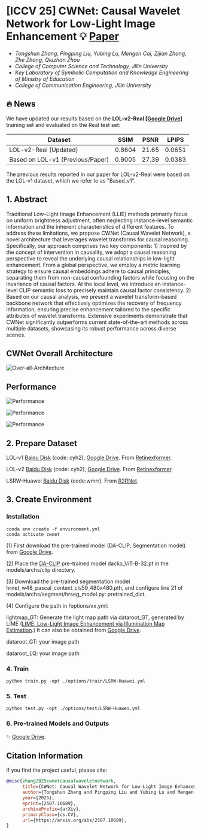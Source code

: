# [ICCV 25] CWNet: Causal Wavelet Network for Low-Light Image Enhancement :bulb: [Paper](https://arxiv.org/abs/2507.10689) 

- *Tongshun Zhang, Pingping Liu, Yubing Lu, Mengen Cai, Zijian Zhang, Zhe Zhang, Qiuzhan Zhou*
- *College of Computer Science and Technology, Jilin University*
- *Key Laboratory of Symbolic Computation and Knowledge Engineering of Ministry of Education*
- *College of Communication Engineering, Jilin University*

## 🔥 News

We have updated our results based on the **LOL-v2-Real [[Google Drive]](https://drive.google.com/drive/folders/1Bcom7bANqh1_m2rNgEuG7C_JAAAF1bEh?usp=sharing)** training set and evaluated on the Real test set:

| Dataset | SSIM | PSNR | LPIPS |
|---------|------|------|-------|
| LOL-v2-Real (Updated) | 0.8604 | 21.65 | 0.0651 |
| Based on LOL-v1 (Previous/Paper) | 0.9005 | 27.39 | 0.0383 |

The previous results reported in our paper for LOL-v2-Real were based on the LOL-v1 dataset, which we refer to as "Based_v1".

## 1. Abstract
Traditional Low-Light Image Enhancement (LLIE) methods primarily focus on uniform brightness adjustment, often neglecting instance-level semantic information and the inherent characteristics of different features. To address these limitations, we propose CWNet (Causal Wavelet Network), a novel architecture that leverages wavelet transforms for causal reasoning. Specifically, our approach comprises two key components: 1) Inspired by the concept of intervention in causality, we adopt a causal reasoning perspective to reveal the underlying causal relationships in low-light enhancement. From a global perspective, we employ a metric learning strategy to ensure causal embeddings adhere to causal principles, separating them from non-causal confounding factors while focusing on the invariance of causal factors. At the local level, we introduce an instance-level CLIP semantic loss to precisely maintain causal factor consistency. 2) Based on our causal analysis, we present a wavelet transform-based backbone network that  effectively  optimizes the recovery of frequency information, ensuring precise enhancement tailored to the specific attributes of wavelet transforms. Extensive experiments demonstrate that CWNet significantly outperforms current state-of-the-art methods across multiple datasets, showcasing its robust performance across diverse scenes.

## CWNet Overall Architecture

![Over-all-Architecture](https://github.com/user-attachments/assets/2fea117c-a23e-44b5-b731-b19f931716a6)

## Performance

![Performance](https://github.com/user-attachments/assets/ef8b22c4-de69-4b70-a352-4f9951ac1798)

![Performance](https://github.com/user-attachments/assets/1d6a3968-60f4-441d-8e9a-bb80249f1b9a)

![Performance](https://github.com/user-attachments/assets/2d9b293c-3083-43fe-b90b-ea520da72fef)


## 2. Prepare Dataset

LOL-v1 [Baidu Disk](https://pan.baidu.com/share/init?surl=ZAC9TWR-YeuLIkWs3L7z4g&pwd=cyh2) (code: cyh2), [Google Drive](https://drive.google.com/file/d/1L-kqSQyrmMueBh_ziWoPFhfsAh50h20H/view?usp=sharing). From [Retinexformer](https://github.com/caiyuanhao1998/Retinexformer).

LOL-v2 [Baidu Disk](https://pan.baidu.com/share/init?surl=ZAC9TWR-YeuLIkWs3L7z4g&pwd=cyh2) (code: cyh2), [Google Drive](https://drive.google.com/file/d/1Ou9EljYZW8o5dbDCf9R34FS8Pd8kEp2U/view?usp=sharing). From [Retinexformer](https://github.com/caiyuanhao1998/Retinexformer).

LSRW-Huawei [Baidu Disk](https://pan.baidu.com/s/1XHWQAS0ZNrnCyZ-bq7MKvA) (code:wmrr). From [R2RNet](https://github.com/JianghaiSCU/R2RNet).

## 3. Create Environment

### Installation
```
conda env create -f environment.yml
conda activate cwnet
```
(1) First download the pre-trained model (DA-CLIP, Segmentation model) from [Google Drive](https://drive.google.com/drive/folders/1Bcom7bANqh1_m2rNgEuG7C_JAAAF1bEh?usp=sharing).

(2) Place the [DA-CLIP](https://github.com/Algolzw/daclip-uir) pre-trained model daclip_ViT-B-32.pt in the models/archs/clip directory.

(3) Download the pre-trained segmentation model hrnet_w48_pascal_context_cls59_480x480.pth, and configure line 21 of models/archs/segment/hrseg_model.py: pretrained_dict.

(4) Configure the path in /options/xx.yml:

lightmap_GT: Generate the light map path via dataroot_GT, generated by LIME ([LIME: Low-Light Image Enhancement via Illumination Map Estimation](https://ieeexplore.ieee.org/document/7782813).)
It can also be obtained from [Google Drive](https://drive.google.com/drive/folders/1Bcom7bANqh1_m2rNgEuG7C_JAAAF1bEh?usp=sharing).

dataroot_GT:  your image path

dataroot_LQ:  your image path

### 4. Train
```
python train.py -opt ./options/train/LSRW-Huawei.yml
```

### 5. Test
```
python test.py -opt ./options/test/LSRW-Huawei.yml
```

### 6. Pre-trained Models and Outputs
✨ [Google Drive](https://drive.google.com/drive/folders/1Bcom7bANqh1_m2rNgEuG7C_JAAAF1bEh?usp=sharing).


## Citation Information
If you find the project useful, please cite:  

```bibtex  
@misc{zhang2025cwnetcausalwaveletnetwork,
      title={CWNet: Causal Wavelet Network for Low-Light Image Enhancement}, 
      author={Tongshun Zhang and Pingping Liu and Yubing Lu and Mengen Cai and Zijian Zhang and Zhe Zhang and Qiuzhan Zhou},
      year={2025},
      eprint={2507.10689},
      archivePrefix={arXiv},
      primaryClass={cs.CV},
      url={https://arxiv.org/abs/2507.10689}, 
}

